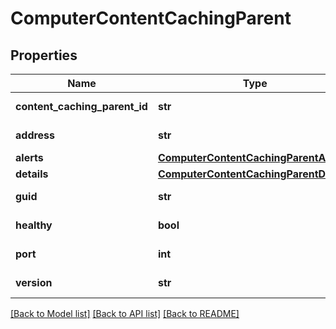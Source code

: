 # ComputerContentCachingParent

## Properties
Name | Type | Description | Notes
------------ | ------------- | ------------- | -------------
**content_caching_parent_id** | **str** |  | [optional] [readonly] 
**address** | **str** |  | [optional] [readonly] 
**alerts** | [**ComputerContentCachingParentAlert**](ComputerContentCachingParentAlert.md) |  | [optional] 
**details** | [**ComputerContentCachingParentDetails**](ComputerContentCachingParentDetails.md) |  | [optional] 
**guid** | **str** |  | [optional] [readonly] 
**healthy** | **bool** |  | [optional] [readonly] 
**port** | **int** |  | [optional] [readonly] 
**version** | **str** |  | [optional] [readonly] 

[[Back to Model list]](../README.md#documentation-for-models) [[Back to API list]](../README.md#documentation-for-api-endpoints) [[Back to README]](../README.md)


